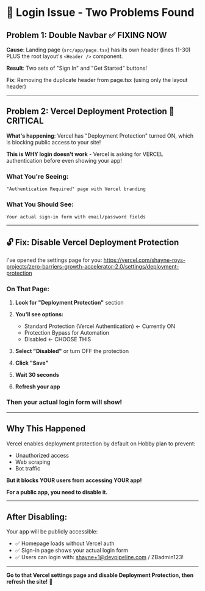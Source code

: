 # 🔧 Login Issue - Two Problems Found

## Problem 1: Double Navbar ✅ FIXING NOW

**Cause**: Landing page (`src/app/page.tsx`) has its own header (lines 11-30) PLUS the root layout's `<Header />` component.

**Result**: Two sets of "Sign In" and "Get Started" buttons!

**Fix**: Removing the duplicate header from page.tsx (using only the layout header)

---

## Problem 2: Vercel Deployment Protection 🚨 CRITICAL

**What's happening**: Vercel has "Deployment Protection" turned ON, which is blocking public access to your site!

**This is WHY login doesn't work** - Vercel is asking for VERCEL authentication before even showing your app!

### What You're Seeing:

```
"Authentication Required" page with Vercel branding
```

### What You Should See:

```
Your actual sign-in form with email/password fields
```

---

## 🔓 Fix: Disable Vercel Deployment Protection

I've opened the settings page for you:
https://vercel.com/shayne-roys-projects/zero-barriers-growth-accelerator-2.0/settings/deployment-protection

### On That Page:

1. **Look for "Deployment Protection"** section

2. **You'll see options:**
   - Standard Protection (Vercel Authentication) ← Currently ON
   - Protection Bypass for Automation
   - Disabled ← CHOOSE THIS

3. **Select "Disabled"** or turn OFF the protection

4. **Click "Save"**

5. **Wait 30 seconds**

6. **Refresh your app**

### Then your actual login form will show!

---

## Why This Happened

Vercel enables deployment protection by default on Hobby plan to prevent:

- Unauthorized access
- Web scraping
- Bot traffic

**But it blocks YOUR users from accessing YOUR app!**

**For a public app, you need to disable it.**

---

## After Disabling:

Your app will be publicly accessible:

- ✅ Homepage loads without Vercel auth
- ✅ Sign-in page shows your actual login form
- ✅ Users can login with: shayne+1@devpipeline.com / ZBadmin123!

---

**Go to that Vercel settings page and disable Deployment Protection, then refresh the site!** 🚀
